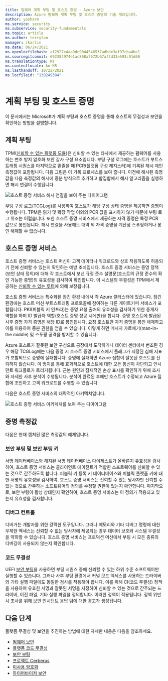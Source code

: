 ```yaml
---
title: 펌웨어 계획 부팅 및 호스트 증명 - Azure 보안
description: Azure 펌웨어 계획 부팅 및 호스트 증명의 기술 개요입니다.
author: yosharm
ms.service: security
ms.subservice: security-fundamentals
ms.topic: article
ms.author: terrylan
manager: rkarlin
ms.date: 06/24/2021
ms.openlocfilehash: af2927e4aa9dc9044546537adbde3af97cba4be1
ms.sourcegitcommit: 692382974e1ac868a2672b67af2d33e593c91d60
ms.translationtype: MT
ms.contentlocale: ko-KR
ms.lasthandoff: 10/22/2021
ms.locfileid: "130249384"
---
```

# <a name="measured-boot-and-host-attestation"></a>계획 부팅 및 호스트 증명
이 문서에서는 Microsoft가 계획 부팅과 호스트 증명을 통해 호스트의 무결성과 보안을 확인하는 방법을 설명합니다.

## <a name="measured-boot"></a>계획 부팅

TPM([신뢰할 수 있는 플랫폼 모듈](/windows/security/information-protection/tpm/trusted-platform-module-top-node))은 신뢰할 수 있는 타사에서 제공하는 펌웨어를 사용하는 변조 방지 암호화 보안 감사 구성 요소입니다. 부팅 구성 로그에는 호스트가 부트스트래핑 시퀀스를 마지막으로 밑줄을 때 PCR(플랫폼 구성 레지스터)에 기록된 해시 체인 측정값이 포함됩니다. 다음 그림은 이 기록 프로세스를 보여 줍니다. 이전에 해시된 측정값을 다음 측정값의 해시에 증분 방식으로 추가하고 합집합에서 해시 알고리즘을 실행하면 해시 연결이 수행됩니다.

![호스트 증명 서비스 해시 연결을 보여 주는 다이어그램](./media/measured-boot-host-attestation/hash-chaining.png)

부팅 구성 로그(TCGLog)를 사용하여 호스트가 해당 구성 상태 증명을 제공하면 증명이 수행됩니다. TPM은 읽기 및 확장 작업 이외의 PCR 값을 표시하지 않기 때문에 부팅 로그 위조는 어렵습니다. 또한 호스트 증명 서비스에서 제공하는 자격 증명은 특정 PCR 값으로 봉인됩니다. 해시 연결을 사용해도 대역 외 자격 증명을 계산상 스푸핑하거나 봉인 해제할 수 없습니다.

## <a name="host-attestation-service"></a>호스트 증명 서비스

호스트 증명 서비스는 호스트 머신이 고객 데이터나 워크로드와 상호 작용하도록 허용되기 전에 신뢰할 수 있는지 확인하는 예방 조치입니다. 호스트 증명 서비스는 증명 정책(보안 상태 정의)에 대해 각 호스트에서 보낸 규정 준수 설명문(호스트의 규정 준수의 확인 가능한 증명)의 유효성을 검사하여 확인합니다. 이 시스템의 무결성은 TPM에서 제공하는 [신뢰할 수 있는 루트](https://www.uefi.org/sites/default/files/resources/UEFI%20RoT%20white%20paper_Final%208%208%2016%20%28003%29.pdf)에 의해 보장됩니다.

호스트 증명 서비스는 특수화된 잠긴 환경 내에서 각 Azure 클러스터에 있습니다. 잠긴 환경에는 호스트 머신 부트스트래핑 프로토콜에 참여하는 다른 게이트키퍼 서비스가 포함됩니다. PKI(퍼블릭 키 인프라)는 증명 요청 출처의 유효성을 검사하기 위한 중개자 역할을 하며 ID 발급자 역할(호스트 증명 성공 시에만)을 합니다. 증명 호스트에 발급된 사후 증명 자격 증명은 해당 ID로 봉인됩니다. 요청 호스트만 자격 증명을 봉인 해제하고 이를 이용하여 증분 권한을 얻을 수 있습니다. 이렇게 하면 메시지 가로채기(man-in-the middle) 및 스푸핑 공격을 방지할 수 있습니다.

Azure 호스트가 잘못된 보안 구성으로 공장에서 도착하거나 데이터 센터에서 변조된 경우 해당 TCGLog에는 다음 증명 시 호스트 증명 서비스에서 플래그가 지정된 침해 지표가 포함되므로 증명에 실패합니다. 증명에 실패하면 Azure 집합이 잘못된 호스트를 신뢰하지 않습니다. 이 방지를 통해 효과적으로 호스트에 대한 모든 통신이 차단되고 인시던트 워크플로가 트리거됩니다. 근본 원인과 잠재적인 손상 표시를 확인하기 위해 조사와 자세한 사후 분석이 수행됩니다. 분석이 완료된 후에만 호스트가 수정되고 Azure 집합에 조인하고 고객 워크로드를 수행할 수 있습니다.

다음은 호스트 증명 서비스의 대략적인 아키텍처입니다.

![호스트 증명 서비스 아키텍처를 보여 주는 다이어그램](./media/measured-boot-host-attestation/host-attestation-arch.png)

## <a name="attestation-measurements"></a>증명 측정값

다음은 현재 캡처된 많은 측정값의 예제입니다.

### <a name="secure-boot-and-secure-boot-keys"></a>보안 부팅 및 보안 부팅 키
서명 데이터베이스와 해지된 서명 데이터베이스 다이제스트가 올바른지 유효성을 검사하여, 호스트 증명 서비스는 클라이언트 에이전트가 적합한 소프트웨어를 신뢰할 수 있는 것으로 간주하도록 합니다. 퍼블릭 키 등록 키 데이터베이스와 퍼블릭 플랫폼 키에 대한 서명의 유효성을 검사하여, 호스트 증명 서비스는 신뢰할 수 있는 당사자만 신뢰할 수 있는 것으로 간주하는 소프트웨어의 정의를 수정할 권한이 있는지 확인합니다. 마지막으로, 보안 부팅이 활성 상태인지 확인하여, 호스트 증명 서비스는 이 정의가 적용되고 있는지 유효성을 검사합니다.

### <a name="debug-controls"></a>디버그 컨트롤
디버거는 개발자를 위한 강력한 도구입니다. 그러나 메모리와 기타 디버그 명령에 대한 무제한 액세스는 신뢰할 수 없는 당사자에 제공되는 경우 데이터 보호와 시스템 무결성을 약화할 수 있습니다. 호스트 증명 서비스는 프로덕션 머신에서 부팅 시 모든 종류의 디버깅이 사용되지 않는지 확인합니다.

### <a name="code-integrity"></a>코드 무결성
UEFI [보안 부팅](secure-boot.md)을 사용하면 부팅 시퀀스 중에 신뢰할 수 있는 하위 수준 소프트웨어만 실행할 수 있습니다. 그러나 사후 부팅 환경에서 커널 모드 액세스를 사용하는 드라이버와 기타 실행 파일에도 동일한 검사를 적용해야 합니다. 이를 위해 CI(코드 무결성) 정책을 사용하여 유효한 서명과 잘못된 서명을 지정하여 신뢰할 수 있는 것으로 간주되는 드라이버, 이진 파일, 기타 실행 파일을 정의합니다. 이러한 정책이 적용됩니다. 정책 위반 시 조사를 위해 보안 인시던트 응답 팀에 대한 경고가 생성됩니다.

## <a name="next-steps"></a>다음 단계
플랫폼 무결성 및 보안을 추진하는 방법에 대한 자세한 내용은 다음을 참조하세요.

- [펌웨어 보안](firmware.md)
- [플랫폼 코드 무결성](code-integrity.md)
- [보안 부팅](secure-boot.md)
- [프로젝트 Cerberus](project-cerberus.md)
- [미사용 암호화](encryption-atrest.md)
- [하이퍼바이저 보안](hypervisor.md)
